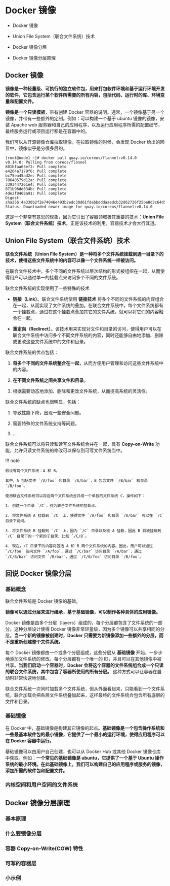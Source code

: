 # Docker 镜像

- Docker 镜像

- Union File System（联合文件系统）技术

- Docker 镜像分层

- Docker 镜像分层原理


## Docker 镜像

**镜像是一种轻量级、可执行的独立软件包，用来打包软件环境和基于运行环境开发的软件，它包含运行某个软件所需要的所有内容，包括代码、运行时的库、环境变量和配置文件。**

**镜像是一个只读模板**，带有创建 Docker 容器的说明。通常，一个镜像基于另一个镜像，并带有一些额外的定制。例如：可以构建一个基于 ubuntu 镜像的镜像，安装 Apache web 服务器和自己的应用程序，以及运行应用程序所需的配置细节，最终服务运行或项目运行都是在容器中的。

我们可以从开源镜像仓库拉取镜像，在拉取镜像的时候，会发现 Docker 给出的回显中，镜像似乎是分很多层的。

```shell
[root@node1 ~]# docker pull quay.io/coreos/flannel:v0.14.0
v0.14.0: Pulling from coreos/flannel
801bfaa63ef2: Pull complete 
e4264a7179f6: Pull complete 
bc75ea45ad2e: Pull complete 
78648579d12a: Pull complete 
3393447261e4: Pull complete 
071b96dd834b: Pull complete 
4de2f0468a91: Pull complete 
Digest: sha256:4a330b2f2e74046e493b2edc30d61fdebbdddaaedcb32d62736f25be8d3c64d5
Status: Downloaded newer image for quay.io/coreos/flannel:v0.14.0
```

这是一个非常有意思的现象，因为它引出了容器领域极其重要的技术：**Union File System（联合文件系统）技术**。正是该技术的利用，容器技术才会大行其道。

## Union File System（联合文件系统）技术

**联合文件系统（Union File System）是一种将多个文件系统挂载到通一目录下的技术，使得这些文件系统中的内容可以像一个文件系统一样被访问。** 

在联合文件技术中，多个不同的文件系统以层次结构的形式被组织在一起，从而使得用户可以通过单一的挂载点来访问多个不同的文件系统。

联合文件系统的实现使用了一些特殊的技术

- **链接（Link）**。联合文件系统使用 **链接技术** 将多个不同的文件系统的内容组合在一起，从而实现了文件系统的叠加。在联合文件系统中，每个文件系统都有一个挂载点，通过在这个挂载点叠加其它的文件系统，就可以将它们的内容融合在一起。

- **重定向（Redirect）**。该技术用来实现对文件和目录的访问，使得用户可以在联合文件系统中访问多个不同文件系统的内容，同时还能够自由地添加、删除或更改这些文件系统中的文件和目录。

联合文件系统的优点包括：

1. **将多个不同的文件系统整合在一起**，从而方便用户管理和访问这些文件系统中的内容。

2. **在不同文件系统之间共享文件和目录**。

3. 根据需要动态地添加、删除和更改文件系统，从而提高系统的灵活性。

联合文件系统的缺点也很明显，包括：

1. 导致性能下降，出现一些安全问题。

2. 需要特殊的文件系统支持等问题。

3. ...

联合文件系统可以将只读和读写文件系统合并在一起，具有 **Copy-on-Write** 功能，允许只读文件系统的修改可以保存到可写文件系统当中。


!!! note

    假设有两个文件系统：A 和 B。

    其中，A 包括文件 `/A/foo` 和目录 `/A/bar`，B 包含文件 `/B/bar` 和目录 `/B/foo`。

    使用联合文件系统可以将这两个文件系统合并成一个单独的文件系统 C，操作如下：

    1. 创建一个目录 `/C`，作为联合文件系统的挂载点。

    2. 将文件系统 A 挂载到 `/C` 上，使得文件 `/A/foo` 和目录 `/A/bar` 可以在 `/C` 目录下访问。

    3. 将文件系统 B 挂载到 `/C` 上，因为 `/C` 目录以及被 A 挂载，因此 B 将被挂载到 `/C` 目录下的一个新的子目录，比如 `/C/B`。

    4. 现在，/C 目录下的内容将包括 A 和 B 两个文件系统的内容。因此，用户可以通过 `/C/foo` 访问文件 `/A/foo`，通过 `/C/bar` 访问目录 `/A/bar`，通过 `/C/B/bar` 访问文件 `/B/bar`，通过 `/C/B/foo` 访问目录 `/B/foo`。

## 回说 Docker 镜像分层

### 基础概念

联合文件系统是 Docker 镜像的基础。

**镜像可以通过分层来进行继承，基于基础镜像，可以制作各种具体的应用镜像。**

Docker 镜像是由多个分层（layers）组成的，每个分层都包含了文件系统的一部分。这种分层设计使得 Docker 镜像非常轻量级，因为多个镜像可以共享相同的分层。**当一个新的镜像被创建时，Docker 只需要为新镜像添加一些额外的分层，而不是重新创建整个文件系统。**

每个 Docker 镜像都由一个或多个分层组成，这些分层从 **基础镜像** 开始，一步步地添加文件系统的修改。每个分层都有一个唯一的 ID，并且可以在其他镜像中被共享。**当我们启动一个容器时，Docker 会将这个容器的文件系统组合成一个只读的联合文件系统，其中包含了容器所使用的所有分层。** 这种方式可以让容器在启动时非常快速地创建。

联合文件系统一次同时加载多个文件系统，但从外面看起来，只能看到一个文件系统，联合加载会把各层文件系统叠加起来，这样最终的文件系统会包含所有底层的文件和目录。

### 基础镜像

在 Docker 中，基础镜像是构建其它镜像的起点。**基础镜像是一个包含操作系统和一些最基本软件包的最小镜像，它提供了一个最小的运行环境，使得应用程序可以在 Docker 容器中运行。**

基础镜像可以由用户自己创建，也可以从 Docker Hub 或其他 Docker 镜像仓库中获取。例如：**一个常见的基础镜像是 ubuntu，它提供了一个基于 Ubuntu 操作系统的最小环境。在此基础镜像上，我们可以构建自己的应用程序或服务的镜像，添加所需的软件包和配置文件。**





### 内核空间和用户空间的文件系统

## Docker 镜像分层原理

### 基本原理

### 什么要镜像分层

### 容器 Copy-on-Write(COW) 特性

### 可写的容器层

### 小示例